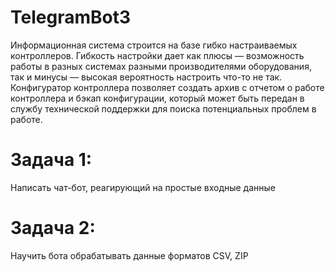 # TelegramBot3  
Информационная система строится на базе гибко настраиваемых контроллеров.
Гибкость настройки дает как плюсы — возможность работы в разных системах 
разными производителями оборудования, так и минусы — высокая вероятность
настроить что-то не так.
Конфигуратор контроллера позволяет создать архив с отчетом о работе контроллера
и бэкап конфигурации, который может быть передан в службу технической
поддержки для поиска потенциальных проблем в работе.  
# Задача 1:  
Написать чат-бот, реагирующий на простые входные данные
# Задача 2:  
Научить бота обрабатывать данные форматов CSV, ZIP
